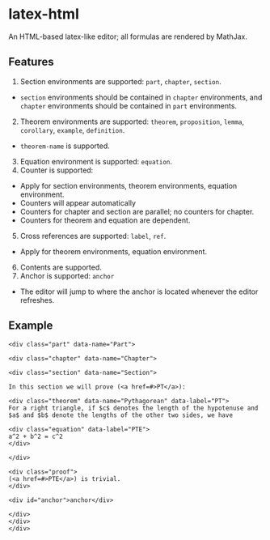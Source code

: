 # latex-html
An HTML-based latex-like editor; all formulas are rendered by MathJax.
## Features
1. Section environments are supported: `part`, `chapter`, `section`.
* `section` environments should be contained in  `chapter` environments, and `chapter` environments should be contained in `part` environments.
2. Theorem environments are supported: `theorem`, `proposition`, `lemma`, `corollary`, `example`, `definition`.
* `theorem-name` is supported.
3. Equation environment is supported: `equation`.
4. Counter is supported:  
* Apply for section environments, theorem environments, equation environment.
* Counters will appear automatically
* Counters for chapter and section are parallel; no counters for chapter.
* Counters for theorem and equation are dependent.
5. Cross references are supported: `label`, `ref`.
* Apply for theorem environments, equation environment.
6. Contents are supported.
7. Anchor is supported: `anchor`
* The editor will jump to where the anchor is located whenever the editor refreshes.
## Example
```
<div class="part" data-name="Part">

<div class="chapter" data-name="Chapter">

<div class="section" data-name="Section">

In this section we will prove (<a href=#>PT</a>):

<div class="theorem" data-name="Pythagorean" data-label="PT">
For a right triangle, if $c$ denotes the length of the hypotenuse and
$a$ and $b$ denote the lengths of the other two sides, we have

<div class="equation" data-label="PTE">
a^2 + b^2 = c^2
</div>

</div>

<div class="proof">
(<a href=#>PTE</a>) is trivial.
</div>

<div id="anchor">anchor</div>

</div>
</div>
</div>
```
